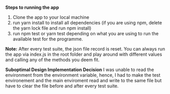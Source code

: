 **Steps to running the app**

1. Clone the app to your local machine
2. run yarn install to install all dependencies (if you are using npm, delete the yarn lock file and run npm install)
3. run npm test or yarn test depending on what you are using to run the available test for the programme.

**Note:** After every test suite, the json file record is reset. You can always run the app via index.js in the root folder and play around with different values and calling any of the methods you deem fit.

**Suboptimal Design Implementation Decision**
I was unable to read the environment from the environment variable, hence, I had to make the test environement and the main enviroment read and write to the same file but have to clear the file before and after every test suite.
